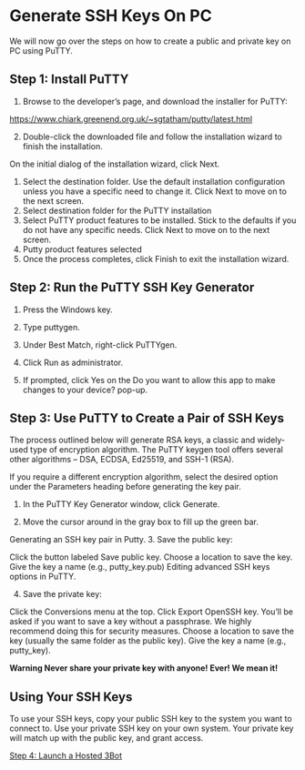 # Generate SSH Keys On PC
We will now go over the steps on how to create a public and private key on PC using PuTTY.

## Step 1: Install PuTTY
1. Browse to the developer’s page, and download the installer for PuTTY:

https://www.chiark.greenend.org.uk/~sgtatham/putty/latest.html

2. Double-click the downloaded file and follow the installation wizard to finish the installation.

On the initial dialog of the installation wizard, click Next.

1. Select the destination folder. Use the default installation configuration unless you have a specific need to change it. Click Next to move on to the next screen.
2. Select destination folder for the PuTTY installation
3. Select PuTTY product features to be installed. Stick to the defaults if you do not have any specific needs. Click Next to move on to the next screen.
4. Putty product features selected
5. Once the process completes, click Finish to exit the installation wizard.

## Step 2: Run the PuTTY SSH Key Generator
1. Press the Windows key.

2. Type puttygen.

3. Under Best Match, right-click PuTTYgen.

4. Click Run as administrator.

5. If prompted, click Yes on the Do you want to allow this app to make changes to your device? pop-up.

## Step 3: Use PuTTY to Create a Pair of SSH Keys
The process outlined below will generate RSA keys, a classic and widely-used type of encryption algorithm. The PuTTY keygen tool offers several other algorithms – DSA, ECDSA, Ed25519, and SSH-1 (RSA).

If you require a different encryption algorithm, select the desired option under the Parameters heading before generating the key pair.

1. In the PuTTY Key Generator window, click Generate.

2. Move the cursor around in the gray box to fill up the green bar.

Generating an SSH key pair in Putty.
3. Save the public key:

Click the button labeled Save public key.
Choose a location to save the key.
Give the key a name (e.g., putty_key.pub)
Editing advanced SSH keys options in PuTTY.

4. Save the private key:

Click the Conversions menu at the top.
Click Export OpenSSH key.
You’ll be asked if you want to save a key without a passphrase. We highly recommend doing this for security measures.
Choose a location to save the key (usually the same folder as the public key).
Give the key a name (e.g., putty_key).

**Warning Never share your private key with anyone! Ever! We mean it!**

## Using Your SSH Keys
To use your SSH keys, copy your public SSH key to the system you want to connect to. Use your private SSH key on your own system. Your private key will match up with the public key, and grant access.

[Step 4: Launch a Hosted 3Bot](getting_a_hosted_3bot.md)
